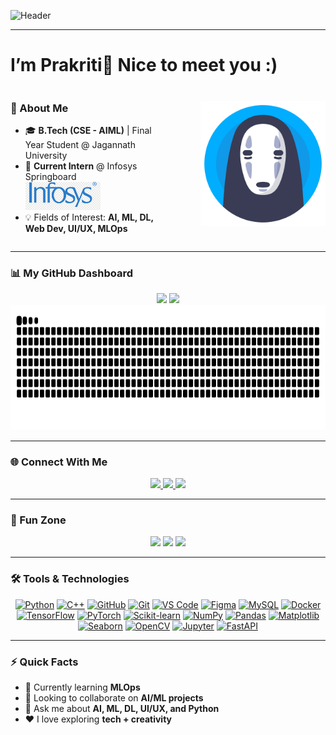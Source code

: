 <!-- Profile Banner -->
![Header](https://capsule-render.vercel.app/api?type=venom&height=300&color=gradient&text=Hello%20Everyone˙⋆✮)

---

# I’m Prakriti👋 Nice to meet you :) 

<div align="left" style="display:flex; justify-content:space-between; align-items:center;">
  
  <div style="flex:1;">
    
  ### 🌸 About Me  
  - 🎓 **B.Tech (CSE - AIML)** | Final Year Student @ Jagannath University  
  - 💼 **Current Intern** @ Infosys Springboard <br>
    <img src="./infosys logo.png" width="120"/>  
  - 💡 Fields of Interest: **AI, ML, DL, Web Dev, UI/UX, MLOps**  

  </div>

  <div style="flex:1; text-align:right;">
    <img src="./ghilbi icon.png" width="200" alt="Ghibli Icon"/>
  </div>

</div>

---

### 📊 My GitHub Dashboard  

<div align="center">

  <!-- Stats -->
  <img src="https://github-readme-stats.vercel.app/api?username=prakritea&show_icons=true&theme=material-palenight&bg_color=0d1117&title_color=cf9fff&text_color=ffffff&icon_color=58a6ff" height="200"/>  

  <!-- Languages -->
  <img src="https://github-readme-stats.vercel.app/api/top-langs/?username=prakritea&layout=compact&theme=material-palenight&bg_color=0d1117&title_color=cf9fff&text_color=ffffff" height="200"/>  

  <!-- Snake -->
  <img src="https://raw.githubusercontent.com/prakritea/prakritea/output/github-contribution-grid-snake.svg" height="200"/>

</div>  

---

### 🌐 Connect With Me  

<div align="center">

  <a href="mailto:prakriti1178@gmail.com">
    <img src="https://img.shields.io/badge/Email-prakriti1178@gmail.com-c14438?style=for-the-badge&logo=gmail&logoColor=white" />
  </a>
  <a href="https://www.linkedin.com/in/prakriti-81b6822b9/">
    <img src="https://img.shields.io/badge/LinkedIn-Connect-blue?logo=linkedin&logoColor=white&style=for-the-badge" />
  </a>
  <a href="https://www.instagram.com/prakritiiii_11/">
    <img src="https://img.shields.io/badge/Instagram-Follow-pink?logo=instagram&logoColor=white&style=for-the-badge" />
  </a>

</div>

---

### 🎉 Fun Zone  

<div align="center">

  <img src="https://media.giphy.com/media/k1xA4WSR0EqGRATxKI/giphy.gif" width="250"/>  
  <img src="https://media2.giphy.com/media/v1.Y2lkPTc5MGI3NjExN2J0dnZxNnloYzI4eGc3NjdvbTE2eGd3MTVnOTloZ2lucThsaXVwMyZlcD12MV9pbnRlcm5hbF9naWZfYnlfaWQmY3Q9Zw/4dH9RUIKgYu2jfrYJI/giphy.gif" width="250"/>  
  <img src="https://media.giphy.com/media/s3yvjYV2gf8T7zcUpQ/giphy.gif" width="250"/>  

</div>

---

### 🛠️ Tools & Technologies  

<div align="center">

[![Python](https://img.shields.io/badge/Python-3776AB?style=for-the-badge&logo=python&logoColor=white)](https://www.python.org/)
[![C++](https://img.shields.io/badge/C++-00599C?style=for-the-badge&logo=c%2b%2b&logoColor=white)](https://isocpp.org/)
[![GitHub](https://img.shields.io/badge/GitHub-181717?style=for-the-badge&logo=github&logoColor=white)](https://github.com/prakritea)
[![Git](https://img.shields.io/badge/Git-F05032?style=for-the-badge&logo=git&logoColor=white)](https://git-scm.com/)
[![VS Code](https://img.shields.io/badge/VS_Code-007ACC?style=for-the-badge&logo=visual-studio-code&logoColor=white)](https://code.visualstudio.com/)
[![Figma](https://img.shields.io/badge/Figma-F24E1E?style=for-the-badge&logo=figma&logoColor=white)](https://figma.com/)
[![MySQL](https://img.shields.io/badge/MySQL-4479A1?style=for-the-badge&logo=mysql&logoColor=white)](https://www.mysql.com/)
[![Docker](https://img.shields.io/badge/Docker-2496ED?style=for-the-badge&logo=docker&logoColor=white)](https://www.docker.com/)
[![TensorFlow](https://img.shields.io/badge/TensorFlow-FF6F00?style=for-the-badge&logo=tensorflow&logoColor=white)](https://www.tensorflow.org/)
[![PyTorch](https://img.shields.io/badge/PyTorch-EE4C2C?style=for-the-badge&logo=pytorch&logoColor=white)](https://pytorch.org/)
[![Scikit-learn](https://img.shields.io/badge/Scikit--learn-F7931E?style=for-the-badge&logo=scikit-learn&logoColor=white)](https://scikit-learn.org/)
[![NumPy](https://img.shields.io/badge/NumPy-013243?style=for-the-badge&logo=numpy&logoColor=white)](https://numpy.org/)
[![Pandas](https://img.shields.io/badge/Pandas-150458?style=for-the-badge&logo=pandas&logoColor=white)](https://pandas.pydata.org/)
[![Matplotlib](https://img.shields.io/badge/Matplotlib-11557C?style=for-the-badge&logo=matplotlib&logoColor=white)](https://matplotlib.org/)
[![Seaborn](https://img.shields.io/badge/Seaborn-1A77C9?style=for-the-badge&logo=seaborn&logoColor=white)](https://seaborn.pydata.org/)
[![OpenCV](https://img.shields.io/badge/OpenCV-5C3EE8?style=for-the-badge&logo=opencv&logoColor=white)](https://opencv.org/)
[![Jupyter](https://img.shields.io/badge/Jupyter-F37626?style=for-the-badge&logo=jupyter&logoColor=white)](https://jupyter.org/)
[![FastAPI](https://img.shields.io/badge/FastAPI-009688?style=for-the-badge&logo=fastapi&logoColor=white)](https://fastapi.tiangolo.com/)

</div>

---

### ⚡ Quick Facts  
- 🌱 Currently learning **MLOps**  
- 🤝 Looking to collaborate on **AI/ML projects**  
- 💬 Ask me about **AI, ML, DL, UI/UX, and Python**  
- ❤️ I love exploring **tech + creativity**  
